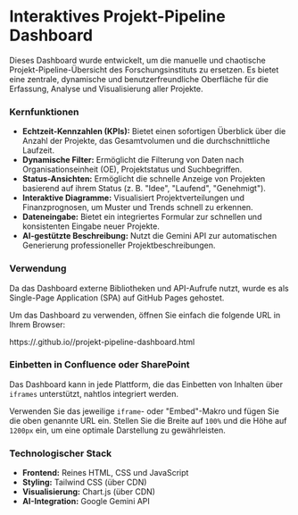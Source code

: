 # Interaktives Projekt-Pipeline Dashboard

Dieses Dashboard wurde entwickelt, um die manuelle und chaotische Projekt-Pipeline-Übersicht des Forschungsinstituts zu ersetzen. Es bietet eine zentrale, dynamische und benutzerfreundliche Oberfläche für die Erfassung, Analyse und Visualisierung aller Projekte.

### Kernfunktionen

* **Echtzeit-Kennzahlen (KPIs):** Bietet einen sofortigen Überblick über die Anzahl der Projekte, das Gesamtvolumen und die durchschnittliche Laufzeit.
* **Dynamische Filter:** Ermöglicht die Filterung von Daten nach Organisationseinheit (OE), Projektstatus und Suchbegriffen.
* **Status-Ansichten:** Ermöglicht die schnelle Anzeige von Projekten basierend auf ihrem Status (z. B. "Idee", "Laufend", "Genehmigt").
* **Interaktive Diagramme:** Visualisiert Projektverteilungen und Finanzprognosen, um Muster und Trends schnell zu erkennen.
* **Dateneingabe:** Bietet ein integriertes Formular zur schnellen und konsistenten Eingabe neuer Projekte.
* **AI-gestützte Beschreibung:** Nutzt die Gemini API zur automatischen Generierung professioneller Projektbeschreibungen.

### Verwendung

Da das Dashboard externe Bibliotheken und API-Aufrufe nutzt, wurde es als Single-Page Application (SPA) auf GitHub Pages gehostet.

Um das Dashboard zu verwenden, öffnen Sie einfach die folgende URL in Ihrem Browser:

https://<IhrBenutzername>.github.io/<IhrRepositoryname>/projekt-pipeline-dashboard.html

### Einbetten in Confluence oder SharePoint

Das Dashboard kann in jede Plattform, die das Einbetten von Inhalten über `iframes` unterstützt, nahtlos integriert werden.

Verwenden Sie das jeweilige `iframe`- oder "Embed"-Makro und fügen Sie die oben genannte URL ein. Stellen Sie die Breite auf `100%` und die Höhe auf `1200px` ein, um eine optimale Darstellung zu gewährleisten.

### Technologischer Stack

* **Frontend:** Reines HTML, CSS und JavaScript
* **Styling:** Tailwind CSS (über CDN)
* **Visualisierung:** Chart.js (über CDN)
* **AI-Integration:** Google Gemini API

